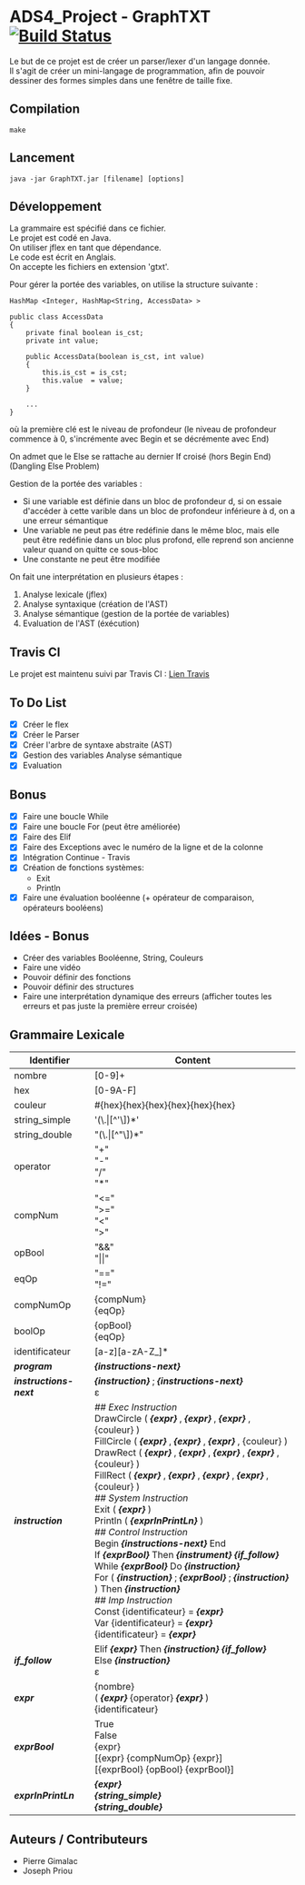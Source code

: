 # ADS4_Project - GraphTXT [![Build Status](https://travis-ci.com/FauconFan/ADS4_Project.svg?token=2sRmqJj9p4TAy8ScMWxd&branch=master)](https://travis-ci.com/FauconFan/ADS4_Project)

Le but de ce projet est de créer un parser/lexer d'un langage donnée.  
Il s'agit de créer un mini-langage de programmation, afin de pouvoir dessiner des formes simples dans une fenêtre de taille fixe.  

## Compilation

```
make
```

## Lancement

```
java -jar GraphTXT.jar [filename] [options]
```

## Développement

La grammaire est spécifié dans ce fichier.  
Le projet est codé en Java.  
On utiliser jflex en tant que dépendance.  
Le code est écrit en Anglais.  
On accepte les fichiers en extension 'gtxt'.  

Pour gérer la portée des variables, on utilise la structure suivante :  
```
HashMap <Integer, HashMap<String, AccessData> >

public class AccessData
{
	private final boolean is_cst;
	private int value;

	public AccessData(boolean is_cst, int value)
	{
		this.is_cst = is_cst;
		this.value  = value;
	}

	...
}
```
où la première clé est le niveau de profondeur (le niveau de profondeur commence à 0, s'incrémente avec Begin et se décrémente avec End)  

On admet que le Else se rattache au dernier If croisé (hors Begin End) (Dangling Else Problem)

Gestion de la portée des variables :
 - Si une variable est définie dans un bloc de profondeur d, si on essaie d'accéder à cette varible dans un bloc de profondeur inférieure à d, on a une erreur sémantique
 - Une variable ne peut pas étre redéfinie dans le même bloc, mais elle peut être redéfinie dans un bloc plus profond, elle reprend son ancienne valeur quand on quitte ce sous-bloc
 - Une constante ne peut être modifiée

On fait une interprétation en plusieurs étapes :
 1. Analyse lexicale (jflex)
 2. Analyse syntaxique (création de l'AST)
 3. Analyse sémantique (gestion de la portée de variables)
 4. Evaluation de l'AST (éxécution)

## Travis CI

Le projet est maintenu suivi par Travis CI :
[Lien Travis](https://travis-ci.com/FauconFan/ADS4_Project)

## To Do List

 - [x] Créer le flex
 - [x] Créer le Parser
 - [x] Créer l'arbre de syntaxe abstraite (AST)
 - [x] Gestion des variables Analyse sémantique
 - [x] Evaluation

## Bonus

 - [x] Faire une boucle While
 - [x] Faire une boucle For (peut être améliorée)
 - [x] Faire des Elif
 - [x] Faire des Exceptions avec le numéro de la ligne et de la colonne
 - [x] Intégration Continue - Travis
 - [x] Création de fonctions systèmes:
     - Exit
     - Println
 - [x] Faire une évaluation booléenne (+ opérateur de comparaison, opérateurs booléens)

## Idées - Bonus

 - Créer des variables Booléenne, String, Couleurs
 - Faire une vidéo
 - Pouvoir définir des fonctions
 - Pouvoir définir des structures
 - Faire une interprétation dynamique des erreurs (afficher toutes les erreurs et pas juste la première erreur croisée)

## Grammaire Lexicale

| Identifier | Content |
| ---------- | ------- |
| nombre | [0-9]+ |
| hex | [0-9A-F] |
| couleur | #{hex}{hex}{hex}{hex}{hex}{hex} |
| string_simple | '(\\.\|[^'\\])*' |
| string_double | "(\\.\|[^"\\])*" |
| operator | "+" <br> "-" <br> "/" <br> "*" |
| compNum | "<=" <br> ">=" <br> "<" <br> ">" |
| opBool | "&&" <br> "\|\|" |
| eqOp | "==" <br> "!=" |
| compNumOp | {compNum} <br> {eqOp} |
| boolOp | {opBool} <br> {eqOp} |
| identificateur | [a-z][a-zA-Z_]* |
| <i><b>program</b></i> | <i><b>{instructions-next}</i></b> |
| <i><b>instructions-next</i></b> | <i><b>{instruction}</i></b> ; <i><b>{instructions-next}</i></b> <br> &#x3b5; |
| <i><b>instruction</i></b> | <i>## Exec Instruction</i> <br> DrawCircle ( <i><b>{expr}</i></b> , <i><b>{expr}</i></b> , <i><b>{expr}</i></b> , {couleur} ) <br> FillCircle ( <i><b>{expr}</i></b> , <i><b>{expr}</i></b> , <i><b>{expr}</i></b> , {couleur} ) <br> DrawRect ( <i><b>{expr}</i></b> , <i><b>{expr}</i></b> , <i><b>{expr}</i></b> , <i><b>{expr}</i></b> , {couleur} ) <br> FillRect ( <i><b>{expr}</i></b> , <i><b>{expr}</i></b> , <i><b>{expr}</i></b> , <i><b>{expr}</i></b> , {couleur} ) <br> <i>## System Instruction</i> <br> Exit ( <i><b>{expr}</i></b> ) <br> Println ( <i><b>{exprInPrintLn}</i></b> ) <br> <i>## Control Instruction</i> <br> Begin <i><b>{instructions-next}</i></b> End <br> If <i><b>{exprBool}</i></b> Then <i><b>{instrument}</i></b> <i><b>{if_follow}</i></b> <br> While <i><b>{exprBool}</i></b> Do <i><b>{instruction}</i></b> <br>For ( <i><b>{instruction}</i></b> ; <i><b> {exprBool} </i></b> ; <i><b>{instruction}</i></b> ) Then <i><b>{instruction}</i></b> <br> <i>## Imp Instruction</i> <br> Const {identificateur} = <i><b>{expr}</i></b> <br> Var {identificateur} = <i><b>{expr}</i></b> <br> {identificateur} = <i><b>{expr}</i></b> |
| <i><b>if_follow </i></b>| Elif <i><b>{expr}</i></b> Then <i><b>{instruction}</i></b> <i><b>{if_follow}</i></b> <br> Else <i><b>{instruction}</i></b> <br> &#x3b5; |
| <i><b>expr</i></b> | {nombre} <br> ( <i><b>{expr}</i></b> {operator} <i><b>{expr}</i></b> ) <br> {identificateur} |
| <i><b>exprBool</i></b> | True <br> False <br> {expr} <br> [{expr} {compNumOp} {expr}] <br> [{exprBool} {opBool} {exprBool}] |
| <i><b>exprInPrintLn</i></b> | <i><b>{expr}</b></i> <br> <i><b>{string_simple}</b></i> <br> <i><b>{string_double}</b></i>|

## Auteurs / Contributeurs
- Pierre Gimalac
- Joseph Priou
                                                                                                                                                                                                                                                                                                                                                                                                                                                                                                                               

